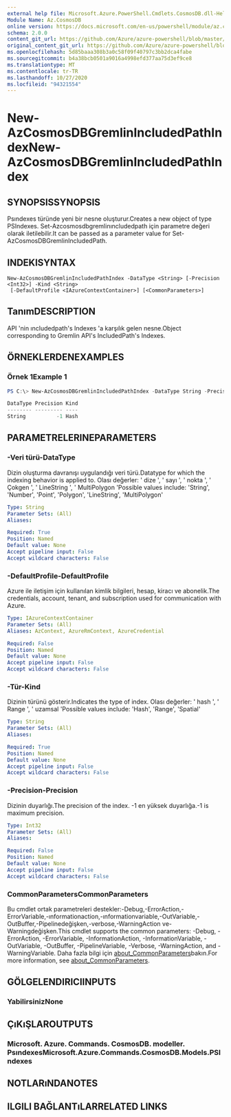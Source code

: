 ```yaml
---
external help file: Microsoft.Azure.PowerShell.Cmdlets.CosmosDB.dll-Help.xml
Module Name: Az.CosmosDB
online version: https://docs.microsoft.com/en-us/powershell/module/az.cosmosdb/new-azcosmosdbgremlinincludedpathindex
schema: 2.0.0
content_git_url: https://github.com/Azure/azure-powershell/blob/master/src/CosmosDB/CosmosDB/help/New-AzCosmosDBGremlinIncludedPathIndex.md
original_content_git_url: https://github.com/Azure/azure-powershell/blob/master/src/CosmosDB/CosmosDB/help/New-AzCosmosDBGremlinIncludedPathIndex.md
ms.openlocfilehash: 5d85baaa308b3a0c58f09f40797c3bb2dca4fabe
ms.sourcegitcommit: b4a38bcb0501a9016a4998efd377aa75d3ef9ce8
ms.translationtype: MT
ms.contentlocale: tr-TR
ms.lasthandoff: 10/27/2020
ms.locfileid: "94321554"
---
```

# <span data-ttu-id="b3899-101">New-AzCosmosDBGremlinIncludedPathIndex</span><span class="sxs-lookup"><span data-stu-id="b3899-101">New-AzCosmosDBGremlinIncludedPathIndex</span></span>

## <span data-ttu-id="b3899-102">SYNOPSIS</span><span class="sxs-lookup"><span data-stu-id="b3899-102">SYNOPSIS</span></span>
<span data-ttu-id="b3899-103">Psındexes türünde yeni bir nesne oluşturur.</span><span class="sxs-lookup"><span data-stu-id="b3899-103">Creates a new object of type PSIndexes.</span></span> <span data-ttu-id="b3899-104">Set-Azcosmosdbgremlinıncludedpath için parametre değeri olarak iletilebilir.</span><span class="sxs-lookup"><span data-stu-id="b3899-104">It can be passed as a parameter value for Set-AzCosmosDBGremlinIncludedPath.</span></span>

## <span data-ttu-id="b3899-105">INDEKI</span><span class="sxs-lookup"><span data-stu-id="b3899-105">SYNTAX</span></span>

```
New-AzCosmosDBGremlinIncludedPathIndex -DataType <String> [-Precision <Int32>] -Kind <String>
 [-DefaultProfile <IAzureContextContainer>] [<CommonParameters>]
```

## <span data-ttu-id="b3899-106">Tanım</span><span class="sxs-lookup"><span data-stu-id="b3899-106">DESCRIPTION</span></span>
<span data-ttu-id="b3899-107">API 'nin ıncludedpath's Indexes 'a karşılık gelen nesne.</span><span class="sxs-lookup"><span data-stu-id="b3899-107">Object corresponding to Gremlin API's IncludedPath's Indexes.</span></span>

## <span data-ttu-id="b3899-108">ÖRNEKLERDEN</span><span class="sxs-lookup"><span data-stu-id="b3899-108">EXAMPLES</span></span>

### <span data-ttu-id="b3899-109">Örnek 1</span><span class="sxs-lookup"><span data-stu-id="b3899-109">Example 1</span></span>
```powershell
PS C:\> New-AzCosmosDBGremlinIncludedPathIndex -DataType String -Precision -1 -Kind Hash

DataType Precision Kind
-------- --------- ----
String          -1 Hash
```

## <span data-ttu-id="b3899-110">PARAMETRELERINE</span><span class="sxs-lookup"><span data-stu-id="b3899-110">PARAMETERS</span></span>

### <span data-ttu-id="b3899-111">-Veri türü</span><span class="sxs-lookup"><span data-stu-id="b3899-111">-DataType</span></span>
<span data-ttu-id="b3899-112">Dizin oluşturma davranışı uygulandığı veri türü.</span><span class="sxs-lookup"><span data-stu-id="b3899-112">Datatype for which the indexing behavior is applied to.</span></span>
<span data-ttu-id="b3899-113">Olası değerler: ' dize ', ' sayı ', ' nokta ', ' Çokgen ', ' LineString ', ' MultiPolygon '</span><span class="sxs-lookup"><span data-stu-id="b3899-113">Possible values include: 'String', 'Number', 'Point', 'Polygon', 'LineString', 'MultiPolygon'</span></span>

```yaml
Type: String
Parameter Sets: (All)
Aliases:

Required: True
Position: Named
Default value: None
Accept pipeline input: False
Accept wildcard characters: False
```

### <span data-ttu-id="b3899-114">-DefaultProfile</span><span class="sxs-lookup"><span data-stu-id="b3899-114">-DefaultProfile</span></span>
<span data-ttu-id="b3899-115">Azure ile iletişim için kullanılan kimlik bilgileri, hesap, kiracı ve abonelik.</span><span class="sxs-lookup"><span data-stu-id="b3899-115">The credentials, account, tenant, and subscription used for communication with Azure.</span></span>

```yaml
Type: IAzureContextContainer
Parameter Sets: (All)
Aliases: AzContext, AzureRmContext, AzureCredential

Required: False
Position: Named
Default value: None
Accept pipeline input: False
Accept wildcard characters: False
```

### <span data-ttu-id="b3899-116">-Tür</span><span class="sxs-lookup"><span data-stu-id="b3899-116">-Kind</span></span>
<span data-ttu-id="b3899-117">Dizinin türünü gösterir.</span><span class="sxs-lookup"><span data-stu-id="b3899-117">Indicates the type of index.</span></span>
<span data-ttu-id="b3899-118">Olası değerler: ' hash ', ' Range ', ' uzamsal '</span><span class="sxs-lookup"><span data-stu-id="b3899-118">Possible values include: 'Hash', 'Range', 'Spatial'</span></span>

```yaml
Type: String
Parameter Sets: (All)
Aliases:

Required: True
Position: Named
Default value: None
Accept pipeline input: False
Accept wildcard characters: False
```

### <span data-ttu-id="b3899-119">-Precision</span><span class="sxs-lookup"><span data-stu-id="b3899-119">-Precision</span></span>
<span data-ttu-id="b3899-120">Dizinin duyarlığı.</span><span class="sxs-lookup"><span data-stu-id="b3899-120">The precision of the index.</span></span>
<span data-ttu-id="b3899-121">-1 en yüksek duyarlığa.</span><span class="sxs-lookup"><span data-stu-id="b3899-121">-1 is maximum precision.</span></span>

```yaml
Type: Int32
Parameter Sets: (All)
Aliases:

Required: False
Position: Named
Default value: None
Accept pipeline input: False
Accept wildcard characters: False
```

### <span data-ttu-id="b3899-122">CommonParameters</span><span class="sxs-lookup"><span data-stu-id="b3899-122">CommonParameters</span></span>
<span data-ttu-id="b3899-123">Bu cmdlet ortak parametreleri destekler:-Debug,-ErrorAction,-ErrorVariable,-ınformationaction,-ınformationvariable,-OutVariable,-OutBuffer,-Pipelinedeğişken,-verbose,-WarningAction ve-Warningdeğişken.</span><span class="sxs-lookup"><span data-stu-id="b3899-123">This cmdlet supports the common parameters: -Debug, -ErrorAction, -ErrorVariable, -InformationAction, -InformationVariable, -OutVariable, -OutBuffer, -PipelineVariable, -Verbose, -WarningAction, and -WarningVariable.</span></span> <span data-ttu-id="b3899-124">Daha fazla bilgi için [about_CommonParameters](http://go.microsoft.com/fwlink/?LinkID=113216)bakın.</span><span class="sxs-lookup"><span data-stu-id="b3899-124">For more information, see [about_CommonParameters](http://go.microsoft.com/fwlink/?LinkID=113216).</span></span>

## <span data-ttu-id="b3899-125">GÖLGELENDIRICI</span><span class="sxs-lookup"><span data-stu-id="b3899-125">INPUTS</span></span>

### <span data-ttu-id="b3899-126">Yabilirsiniz</span><span class="sxs-lookup"><span data-stu-id="b3899-126">None</span></span>

## <span data-ttu-id="b3899-127">ÇıKıŞLAR</span><span class="sxs-lookup"><span data-stu-id="b3899-127">OUTPUTS</span></span>

### <span data-ttu-id="b3899-128">Microsoft. Azure. Commands. CosmosDB. modeller. Psındexes</span><span class="sxs-lookup"><span data-stu-id="b3899-128">Microsoft.Azure.Commands.CosmosDB.Models.PSIndexes</span></span>

## <span data-ttu-id="b3899-129">NOTLARıNDA</span><span class="sxs-lookup"><span data-stu-id="b3899-129">NOTES</span></span>

## <span data-ttu-id="b3899-130">ILGILI BAĞLANTıLAR</span><span class="sxs-lookup"><span data-stu-id="b3899-130">RELATED LINKS</span></span>
